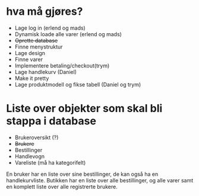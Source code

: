 # hva må gjøres?
<ul>
<li>Lage log in (erlend og mads)</li>
<li>Dynamisk loade alle varer (erlend og mads)</li>
<li><del>Oprette database</del></li>
<li>Finne menystruktur</li>
<li>Lage design</li>
<li>Finne varer</li>
<li>Implementere betaling/checkout(trym)</li>
<li>Lage handlekurv (Daniel)</li>
<li>Make it pretty</li>
<li>Lage produktmodell og fikse tabell (Daniel og trym)</li>
</ul>



# Liste over objekter som skal bli stappa i database


<ul>
<li>Brukeroversikt (?)</li>
<li><del>Brukere</del></li>
<li>Bestillinger</li>
<li>Handlevogn</li>
<li>Vareliste (må ha kategorifelt)</li>
</ul>

En bruker har en liste over sine bestillinger, de kan også ha en handlekurvliste. Butikken har en liste over alle bestillinger, og alle varer samt en komplett liste over alle registrerte brukere.
